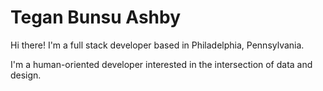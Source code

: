# Tegan Bunsu Ashby

Hi there! I'm a full stack developer based in Philadelphia, Pennsylvania.

I'm a human-oriented developer interested in the intersection of data and design.